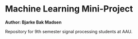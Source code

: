 # Machine Learning Mini-Project
**Author: Bjarke Bak Madsen**

Repository for 9th semester signal processing students at AAU.
